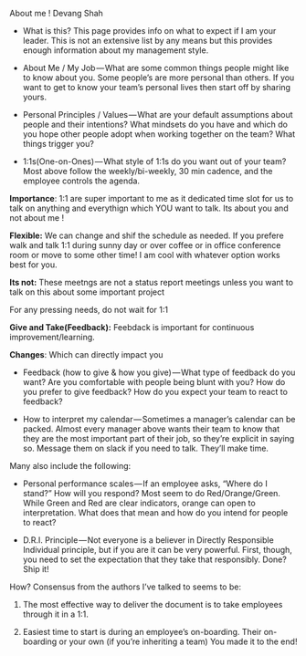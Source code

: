 About me ! Devang Shah
- What is this? This page provides info on what to expect if I am your leader. This is not an extensive list by any means but this provides enough information about my management style.

- About Me / My Job — What are some common things people might like to know about you. Some people’s are more personal than others. If you want to get to know your team’s personal lives then start off by sharing yours.

- Personal Principles / Values — What are your default assumptions about people and their intentions? What mindsets do you have and which do you hope other people adopt when working together on the team? What things trigger you?

- 1:1s(One-on-Ones) — What style of 1:1s do you want out of your team? Most above follow the weekly/bi-weekly, 30 min cadence, and the employee controls the agenda.

**Importance**: 1:1 are super important to me as it dedicated time slot for us to talk on anything and everythign which YOU want to talk. Its about you and not about me ! 

**Flexible:** We can change and shif the schedule as needed. If you prefere walk and talk 1:1 during sunny day or over coffee or in office conference room or move to some other time! I am cool with whatever option works best for you.  

**Its not:** These meetngs are not a status report meetings unless you want to talk on this about some important project

For any pressing needs, do not wait for 1:1 

**Give and Take(Feedback):** Feebdack is important for continuous improvement/learning.

**Changes**: Which can directly impact you



- Feedback (how to give & how you give) — What type of feedback do you want? Are you comfortable with people being blunt with you? How do you prefer to give feedback? How do you expect your team to react to feedback?

- How to interpret my calendar — Sometimes a manager’s calendar can be packed. Almost every manager above wants their team to know that they are the most important part of their job, so they’re explicit in saying so. Message them on slack if you need to talk. They’ll make time.

Many also include the following:

- Personal performance scales — If an employee asks, “Where do I stand?” How will you respond? Most seem to do Red/Orange/Green. While Green and Red are clear indicators, orange can open to interpretation. What does that mean and how do you intend for people to react?

- D.R.I. Principle — Not everyone is a believer in Directly Responsible Individual principle, but if you are it can be very powerful. First, though, you need to set the expectation that they take that responsibly.
Done? Ship it!

How? Consensus from the authors I’ve talked to seems to be:

1. The most effective way to deliver the document is to take employees through it in a 1:1.

2. Easiest time to start is during an employee’s on-boarding. Their on-boarding or your own (if you’re inheriting a team)
You made it to the end!


